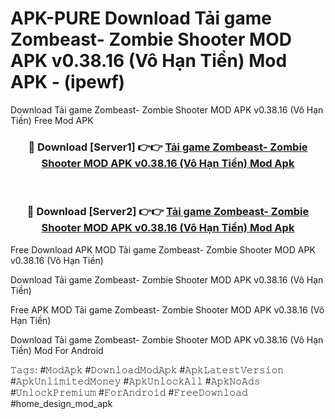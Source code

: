 # APK-PURE Download Tải game Zombeast- Zombie Shooter MOD APK v0.38.16 (Vô Hạn Tiền) Mod APK - (ipewf)
Download Tải game Zombeast- Zombie Shooter MOD APK v0.38.16 (Vô Hạn Tiền) Free Mod APK

<div align="center">
<h3>🔴 Download [Server1] 👉👉 <a href="https://apk-comot.site?title=Tải_game_Zombeast-_Zombie_Shooter_MOD_APK_v0.38.16_(Vô_Hạn_Tiền)">Tải game Zombeast- Zombie Shooter MOD APK v0.38.16 (Vô Hạn Tiền) Mod Apk</a></h3><br>

<h3>🔴 Download [Server2] 👉👉 <a href="https://apk-comot.site?title=Tải_game_Zombeast-_Zombie_Shooter_MOD_APK_v0.38.16_(Vô_Hạn_Tiền)">Tải game Zombeast- Zombie Shooter MOD APK v0.38.16 (Vô Hạn Tiền) Mod Apk</a></h3>
</div>


Free Download APK MOD Tải game Zombeast- Zombie Shooter MOD APK v0.38.16 (Vô Hạn Tiền)

Download Tải game Zombeast- Zombie Shooter MOD APK v0.38.16 (Vô Hạn Tiền) 

Free APK MOD Tải game Zombeast- Zombie Shooter MOD APK v0.38.16 (Vô Hạn Tiền) 

Download Tải game Zombeast- Zombie Shooter MOD APK v0.38.16 (Vô Hạn Tiền) Mod For Android

𝚃𝚊𝚐𝚜: #𝙼𝚘𝚍𝙰𝚙𝚔 #𝙳𝚘𝚠𝚗𝚕𝚘𝚊𝚍𝙼𝚘𝚍𝙰𝚙𝚔 #𝙰𝚙𝚔𝙻𝚊𝚝𝚎𝚜𝚝𝚅𝚎𝚛𝚜𝚒𝚘𝚗 #𝙰𝚙𝚔𝚄𝚗𝚕𝚒𝚖𝚒𝚝𝚎𝚍𝙼𝚘𝚗𝚎𝚢 #𝙰𝚙𝚔𝚄𝚗𝚕𝚘𝚌𝚔𝙰𝚕𝚕 #𝙰𝚙𝚔𝙽𝚘𝙰𝚍𝚜 #𝚄𝚗𝚕𝚘𝚌𝚔𝙿𝚛𝚎𝚖𝚒𝚞𝚖 #𝙵𝚘𝚛𝙰𝚗𝚍𝚛𝚘𝚒𝚍 #𝙵𝚛𝚎𝚎𝙳𝚘𝚠𝚗𝚕𝚘𝚊𝚍 #home_design_mod_apk